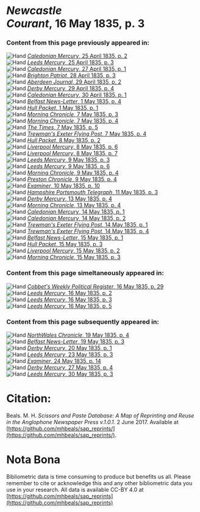 # *Newcastle Courant*, 16 May 1835, p. 3  
  
### Content from this page previously appeared in:  
![Hand](http://scissorsandpaste.net/wp-content/uploads/2017/06/smallhandpointer.png) [*Caledonian Mercury*, 25 April 1835, p. 2](https://mhbeals.github.io/sap_html/Caledonian-Mercury/Caledonian-Mercury-25-April-1835-p-2)  
![Hand](http://scissorsandpaste.net/wp-content/uploads/2017/06/smallhandpointer.png) [*Leeds Mercury*, 25 April 1835, p. 3](https://mhbeals.github.io/sap_html/Leeds-Mercury/Leeds-Mercury-25-April-1835-p-3)  
![Hand](http://scissorsandpaste.net/wp-content/uploads/2017/06/smallhandpointer.png) [*Caledonian Mercury*, 27 April 1835, p. 1](https://mhbeals.github.io/sap_html/Caledonian-Mercury/Caledonian-Mercury-27-April-1835-p-1)  
![Hand](http://scissorsandpaste.net/wp-content/uploads/2017/06/smallhandpointer.png) [*Brighton Patriot*, 28 April 1835, p. 3](https://mhbeals.github.io/sap_html/Brighton-Patriot/Brighton-Patriot-28-April-1835-p-3)  
![Hand](http://scissorsandpaste.net/wp-content/uploads/2017/06/smallhandpointer.png) [*Aberdeen Journal*, 29 April 1835, p. 2](https://mhbeals.github.io/sap_html/Aberdeen-Journal/Aberdeen-Journal-29-April-1835-p-2)  
![Hand](http://scissorsandpaste.net/wp-content/uploads/2017/06/smallhandpointer.png) [*Derby Mercury*, 29 April 1835, p. 4](https://mhbeals.github.io/sap_html/Derby-Mercury/Derby-Mercury-29-April-1835-p-4)  
![Hand](http://scissorsandpaste.net/wp-content/uploads/2017/06/smallhandpointer.png) [*Caledonian Mercury*, 30 April 1835, p. 1](https://mhbeals.github.io/sap_html/Caledonian-Mercury/Caledonian-Mercury-30-April-1835-p-1)  
![Hand](http://scissorsandpaste.net/wp-content/uploads/2017/06/smallhandpointer.png) [*Belfast News-Letter*, 1 May 1835, p. 4](https://mhbeals.github.io/sap_html/Belfast-News-Letter/Belfast-News-Letter-1-May-1835-p-4)  
![Hand](http://scissorsandpaste.net/wp-content/uploads/2017/06/smallhandpointer.png) [*Hull Packet*, 1 May 1835, p. 1](https://mhbeals.github.io/sap_html/Hull-Packet/Hull-Packet-1-May-1835-p-1)  
![Hand](http://scissorsandpaste.net/wp-content/uploads/2017/06/smallhandpointer.png) [*Morning Chronicle*, 7 May 1835, p. 3](https://mhbeals.github.io/sap_html/Morning-Chronicle/Morning-Chronicle-7-May-1835-p-3)  
![Hand](http://scissorsandpaste.net/wp-content/uploads/2017/06/smallhandpointer.png) [*Morning Chronicle*, 7 May 1835, p. 4](https://mhbeals.github.io/sap_html/Morning-Chronicle/Morning-Chronicle-7-May-1835-p-4)  
![Hand](http://scissorsandpaste.net/wp-content/uploads/2017/06/smallhandpointer.png) [*The Times*, 7 May 1835, p. 5](https://mhbeals.github.io/sap_html/The-Times/The-Times-7-May-1835-p-5)  
![Hand](http://scissorsandpaste.net/wp-content/uploads/2017/06/smallhandpointer.png) [*Trewman's Exeter Flying Post*, 7 May 1835, p. 4](https://mhbeals.github.io/sap_html/Trewman's-Exeter-Flying-Post/Trewman's-Exeter-Flying-Post-7-May-1835-p-4)  
![Hand](http://scissorsandpaste.net/wp-content/uploads/2017/06/smallhandpointer.png) [*Hull Packet*, 8 May 1835, p. 2](https://mhbeals.github.io/sap_html/Hull-Packet/Hull-Packet-8-May-1835-p-2)  
![Hand](http://scissorsandpaste.net/wp-content/uploads/2017/06/smallhandpointer.png) [*Liverpool Mercury*, 8 May 1835, p. 6](https://mhbeals.github.io/sap_html/Liverpool-Mercury/Liverpool-Mercury-8-May-1835-p-6)  
![Hand](http://scissorsandpaste.net/wp-content/uploads/2017/06/smallhandpointer.png) [*Liverpool Mercury*, 8 May 1835, p. 7](https://mhbeals.github.io/sap_html/Liverpool-Mercury/Liverpool-Mercury-8-May-1835-p-7)  
![Hand](http://scissorsandpaste.net/wp-content/uploads/2017/06/smallhandpointer.png) [*Leeds Mercury*, 9 May 1835, p. 3](https://mhbeals.github.io/sap_html/Leeds-Mercury/Leeds-Mercury-9-May-1835-p-3)  
![Hand](http://scissorsandpaste.net/wp-content/uploads/2017/06/smallhandpointer.png) [*Leeds Mercury*, 9 May 1835, p. 6](https://mhbeals.github.io/sap_html/Leeds-Mercury/Leeds-Mercury-9-May-1835-p-6)  
![Hand](http://scissorsandpaste.net/wp-content/uploads/2017/06/smallhandpointer.png) [*Morning Chronicle*, 9 May 1835, p. 4](https://mhbeals.github.io/sap_html/Morning-Chronicle/Morning-Chronicle-9-May-1835-p-4)  
![Hand](http://scissorsandpaste.net/wp-content/uploads/2017/06/smallhandpointer.png) [*Preston Chronicle*, 9 May 1835, p. 4](https://mhbeals.github.io/sap_html/Preston-Chronicle/Preston-Chronicle-9-May-1835-p-4)  
![Hand](http://scissorsandpaste.net/wp-content/uploads/2017/06/smallhandpointer.png) [*Examiner*, 10 May 1835, p. 10](https://mhbeals.github.io/sap_html/Examiner/Examiner-10-May-1835-p-10)  
![Hand](http://scissorsandpaste.net/wp-content/uploads/2017/06/smallhandpointer.png) [*Hampshire Portsmouth Telegraph*, 11 May 1835, p. 3](https://mhbeals.github.io/sap_html/Hampshire-Portsmouth-Telegraph/Hampshire-Portsmouth-Telegraph-11-May-1835-p-3)  
![Hand](http://scissorsandpaste.net/wp-content/uploads/2017/06/smallhandpointer.png) [*Derby Mercury*, 13 May 1835, p. 4](https://mhbeals.github.io/sap_html/Derby-Mercury/Derby-Mercury-13-May-1835-p-4)  
![Hand](http://scissorsandpaste.net/wp-content/uploads/2017/06/smallhandpointer.png) [*Morning Chronicle*, 13 May 1835, p. 4](https://mhbeals.github.io/sap_html/Morning-Chronicle/Morning-Chronicle-13-May-1835-p-4)  
![Hand](http://scissorsandpaste.net/wp-content/uploads/2017/06/smallhandpointer.png) [*Caledonian Mercury*, 14 May 1835, p. 1](https://mhbeals.github.io/sap_html/Caledonian-Mercury/Caledonian-Mercury-14-May-1835-p-1)  
![Hand](http://scissorsandpaste.net/wp-content/uploads/2017/06/smallhandpointer.png) [*Caledonian Mercury*, 14 May 1835, p. 2](https://mhbeals.github.io/sap_html/Caledonian-Mercury/Caledonian-Mercury-14-May-1835-p-2)  
![Hand](http://scissorsandpaste.net/wp-content/uploads/2017/06/smallhandpointer.png) [*Trewman's Exeter Flying Post*, 14 May 1835, p. 1](https://mhbeals.github.io/sap_html/Trewman's-Exeter-Flying-Post/Trewman's-Exeter-Flying-Post-14-May-1835-p-1)  
![Hand](http://scissorsandpaste.net/wp-content/uploads/2017/06/smallhandpointer.png) [*Trewman's Exeter Flying Post*, 14 May 1835, p. 4](https://mhbeals.github.io/sap_html/Trewman's-Exeter-Flying-Post/Trewman's-Exeter-Flying-Post-14-May-1835-p-4)  
![Hand](http://scissorsandpaste.net/wp-content/uploads/2017/06/smallhandpointer.png) [*Belfast News-Letter*, 15 May 1835, p. 1](https://mhbeals.github.io/sap_html/Belfast-News-Letter/Belfast-News-Letter-15-May-1835-p-1)  
![Hand](http://scissorsandpaste.net/wp-content/uploads/2017/06/smallhandpointer.png) [*Hull Packet*, 15 May 1835, p. 3](https://mhbeals.github.io/sap_html/Hull-Packet/Hull-Packet-15-May-1835-p-3)  
![Hand](http://scissorsandpaste.net/wp-content/uploads/2017/06/smallhandpointer.png) [*Liverpool Mercury*, 15 May 1835, p. 2](https://mhbeals.github.io/sap_html/Liverpool-Mercury/Liverpool-Mercury-15-May-1835-p-2)  
![Hand](http://scissorsandpaste.net/wp-content/uploads/2017/06/smallhandpointer.png) [*Morning Chronicle*, 15 May 1835, p. 3](https://mhbeals.github.io/sap_html/Morning-Chronicle/Morning-Chronicle-15-May-1835-p-3)  
  
### Content from this page simeltaneously appeared in:  
![Hand](http://scissorsandpaste.net/wp-content/uploads/2017/06/smallhandpointer.png) [*Cobbet's Weekly Political Register*, 16 May 1835, p. 29](https://mhbeals.github.io/sap_html/Cobbet's-Weekly-Political-Register/Cobbet's-Weekly-Political-Register-16-May-1835-p-29)  
![Hand](http://scissorsandpaste.net/wp-content/uploads/2017/06/smallhandpointer.png) [*Leeds Mercury*, 16 May 1835, p. 2](https://mhbeals.github.io/sap_html/Leeds-Mercury/Leeds-Mercury-16-May-1835-p-2)  
![Hand](http://scissorsandpaste.net/wp-content/uploads/2017/06/smallhandpointer.png) [*Leeds Mercury*, 16 May 1835, p. 3](https://mhbeals.github.io/sap_html/Leeds-Mercury/Leeds-Mercury-16-May-1835-p-3)  
![Hand](http://scissorsandpaste.net/wp-content/uploads/2017/06/smallhandpointer.png) [*Leeds Mercury*, 16 May 1835, p. 5](https://mhbeals.github.io/sap_html/Leeds-Mercury/Leeds-Mercury-16-May-1835-p-5)  
  
### Content from this page subsequently appeared in:  
![Hand](http://scissorsandpaste.net/wp-content/uploads/2017/06/smallhandpointer.png) [*NorthWales Chronicle*, 19 May 1835, p. 4](https://mhbeals.github.io/sap_html/NorthWales-Chronicle/NorthWales-Chronicle-19-May-1835-p-4)  
![Hand](http://scissorsandpaste.net/wp-content/uploads/2017/06/smallhandpointer.png) [*Belfast News-Letter*, 19 May 1835, p. 3](https://mhbeals.github.io/sap_html/Belfast-News-Letter/Belfast-News-Letter-19-May-1835-p-3)  
![Hand](http://scissorsandpaste.net/wp-content/uploads/2017/06/smallhandpointer.png) [*Derby Mercury*, 20 May 1835, p. 1](https://mhbeals.github.io/sap_html/Derby-Mercury/Derby-Mercury-20-May-1835-p-1)  
![Hand](http://scissorsandpaste.net/wp-content/uploads/2017/06/smallhandpointer.png) [*Leeds Mercury*, 23 May 1835, p. 3](https://mhbeals.github.io/sap_html/Leeds-Mercury/Leeds-Mercury-23-May-1835-p-3)  
![Hand](http://scissorsandpaste.net/wp-content/uploads/2017/06/smallhandpointer.png) [*Examiner*, 24 May 1835, p. 14](https://mhbeals.github.io/sap_html/Examiner/Examiner-24-May-1835-p-14)  
![Hand](http://scissorsandpaste.net/wp-content/uploads/2017/06/smallhandpointer.png) [*Derby Mercury*, 27 May 1835, p. 4](https://mhbeals.github.io/sap_html/Derby-Mercury/Derby-Mercury-27-May-1835-p-4)  
![Hand](http://scissorsandpaste.net/wp-content/uploads/2017/06/smallhandpointer.png) [*Leeds Mercury*, 30 May 1835, p. 3](https://mhbeals.github.io/sap_html/Leeds-Mercury/Leeds-Mercury-30-May-1835-p-3)  


# Citation: 

Beals. M. H. *Scissors and Paste Database: A Map of Reprinting and Reuse in the Anglophone Newspaper Press v.1.0.1.* 2 June 2017. Available at [https://github.com/mhbeals/sap_reprints/](https://github.com/mhbeals/sap_reprints/). 

# Nota Bona

Bibliometric data is time consuming to produce but benefits us all. Please remember to cite or acknowledge this and any other bibliometric data you use in your research. All data is available CC-BY 4.0 at [https://github.com/mhbeals/sap_reprints](https://github.com/mhbeals/sap_reprints)